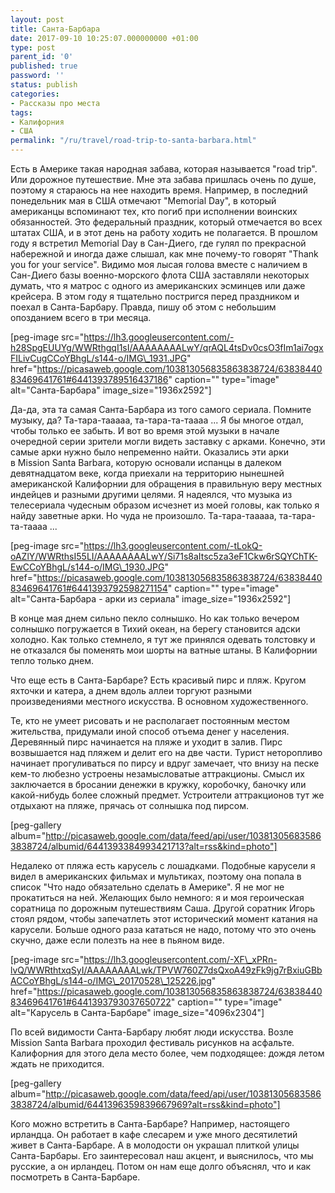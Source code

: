 ```yaml
---
layout: post
title: Cанта-Барбара
date: 2017-09-10 10:25:07.000000000 +01:00
type: post
parent_id: '0'
published: true
password: ''
status: publish
categories:
- Рассказы про места
tags:
- Калифорния
- США
permalink: "/ru/travel/road-trip-to-santa-barbara.html"
---
```

Есть в Америке такая народная забава, которая называется "road trip". Или дорожное путешествие. Мне эта забава пришлась очень по душе, поэтому я стараюсь на нее находить время. Например, в последний понедельник мая в США отмечают "Memorial Day", в который американцы вспоминают тех, кто погиб при исполнении воинских обязанностей. Это федеральный праздник, который отмечается во всех штатах США, и в этот день на работу ходить не полагается. В прошлом году я встретил Memorial Day в Сан-Диего, где гулял по прекрасной набережной и иногда даже слышал, как мне почему-то говорят "Thank you for your service". Видимо моя лысая голова вместе с наличием в Сан-Диего базы военно-морского флота США заставляли некоторых думать, что я матрос с одного из американских эсминцев или даже крейсера. В этом году я тщательно постригся перед праздником и поехал в Санта-Барбару. Правда, пишу об этом с небольшим опозданием всего в три месяца.

[peg-image src="https://lh3.googleusercontent.com/-h28SpgEUUYg/WWRthgqI1sI/AAAAAAAALwY/qrAQL4tsDv0csO3fIm1ai7ogxFILivCugCCoYBhgL/s144-o/IMG\_1931.JPG" href="https://picasaweb.google.com/103813056835863838724/6383844083469641761#6441393789516437186" caption="" type="image" alt="Cанта-Барбара" image\_size="1936x2592"]

Да-да, эта та самая Санта-Барбара из того самого сериала. Помните музыку, да? Та-тара-тааааа, та-тара-та-таааа ... Я бы многое отдал, чтобы только ее забыть. И вот во время этой музыки в начале очередной серии зрители могли видеть заставку с арками. Конечно, эти самые арки нужно было непременно найти. Оказались эти арки в&nbsp;Mission Santa Barbara, которую основали испанцы в далеком девятнадцатом веке, когда приехали на территорию нынешней американской Калифорнии для обращения в правильную веру местных индейцев и разными другими целями. Я надеялся, что музыка из телесериала чудесным образом исчезнет из моей головы, как только я найду заветные арки. Но чуда не произошло.&nbsp;Та-тара-тааааа, та-тара-та-таааа ...

[peg-image src="https://lh3.googleusercontent.com/-tLokQ-oAZlY/WWRthsI55LI/AAAAAAAALwY/Si71s8aItsc5za3eF1Ckw6rSQYChTK-EwCCoYBhgL/s144-o/IMG\_1930.JPG" href="https://picasaweb.google.com/103813056835863838724/6383844083469641761#6441393792598271154" caption="" type="image" alt="Санта-Барбара - арки из сериала" image\_size="1936x2592"]

В конце мая днем сильно пекло солнышко. Но как только вечером солнышко погружается в Тихий океан, на берегу становится адски холодно. Как только стемнело, я тут же принялся одевать толстовку и не отказался бы поменять мои шорты на ватные штаны. В Калифорнии тепло только днем.

Что еще есть в Санта-Барбаре? Есть красивый пирс и пляж. Кругом яхточки и катера, а днем вдоль аллеи торгуют разными произведениями местного искусства. В основном художественного.

Те, кто не умеет рисовать и не располагает постоянным местом жительства, придумали иной способ отъема денег у населения. Деревянный пирс начинается на пляже и уходит в залив. Пирс возвышается над пляжем и делит его на две части. Турист неторопливо начинает прогуливаться по пирсу и вдруг замечает, что внизу на песке кем-то любезно устроены незамысловатые аттракционы. Смысл их заключается в бросании денежки в кружку, коробочку, баночку или какой-нибудь более сложный предмет. Устроители аттракционов тут же отдыхают на пляже, прячась от солнышка под пирсом.

[peg-gallery album="http://picasaweb.google.com/data/feed/api/user/103813056835863838724/albumid/6441393384993421713?alt=rss&kind=photo"]

Недалеко от пляжа есть карусель с лошадками. Подобные карусели я видел в американских фильмах и мультиках, поэтому она попала в список "Что надо обязательно сделать в Америке". Я не мог не прокатиться на ней. Желающих было немного: я и моя героическая соратница по дорожным путешествиям Саша. Другой соратник Игорь стоял рядом, чтобы запечатлеть этот исторический момент катания на карусели. Больше одного раза кататься не надо, потому что это очень скучно, даже если полезть на нее в пьяном виде.

[peg-image src="https://lh3.googleusercontent.com/-XF\_xPRn-lvQ/WWRthtxqSyI/AAAAAAAALwk/TPVW760Z7dsQxoA49zFk9jg7rBxiuGBbACCoYBhgL/s144-o/IMG\_20170528\_125226.jpg" href="https://picasaweb.google.com/103813056835863838724/6383844083469641761#6441393793037650722" caption="" type="image" alt="Карусель в Санта-Барбаре" image\_size="4096x2304"]

По всей видимости Санта-Барбару любят люди искусства. Возле Mission Santa Barbara проходил фестиваль рисунков на асфальте. Калифорния для этого дела место более, чем подходящее: дождя летом ждать не приходится.

[peg-gallery album="http://picasaweb.google.com/data/feed/api/user/103813056835863838724/albumid/6441396359839667969?alt=rss&kind=photo"]

Кого можно встретить в Санта-Барбаре? Например, настоящего ирландца. Он работает в кафе слесарем и уже много десятилетий живет в Санта-Барбаре. А в молодости он украшал плиткой улицы Санта-Барбары. Его заинтересовал наш акцент, и выяснилось, что мы русские, а он ирландец. Потом он нам еще долго объяснял, что и как посмотреть в Санта-Барбаре.

